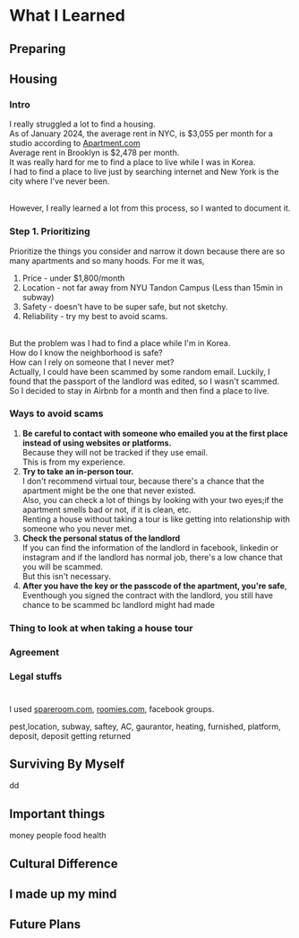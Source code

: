 # What I Learned

## Preparing

## Housing
### Intro
I really struggled a lot to find a housing.
<br> As of January 2024, the average rent in NYC, is $3,055 per month for a studio according to [Apartment.com](https://www.apartments.com/rent-market-trends/new-york-ny/#:~:text=As%20of%20January%202024%2C%20the,for%20a%20two%2Dbedroom%20apartment.) 
<br> Average rent in Brooklyn is $2,478 per month.
<br> It was really hard for me to find a place to live while I was in Korea.
<br> I had to find a place to live just by searching internet and New York is the city where I've never been.

<br>However, I really learned a lot from this process, so I wanted to document it.

### Step 1. Prioritizing
Prioritize the things you consider and narrow it down because there are so many apartments and so many hoods.
For me it was,
1. Price - under $1,800/month
2. Location - not far away from NYU Tandon Campus (Less than 15min in subway)
3. Safety - doesn't have to be super safe, but not sketchy.
4. Reliability - try my best to avoid scams.

<br> But the problem was I had to find a place while I'm in Korea.
<br> How do I know the neighborhood is safe?
<br> How can I rely on someone that I never met?
<br> Actually, I could have been scammed by some random email. Luckily, I found that the passport of the landlord was edited, so I wasn't scammed.
<br> So I decided to stay in Airbnb for a month and then find a place to live. 

### Ways to avoid scams
1. **Be careful to contact with someone who emailed you at the first place instead of using websites or platforms.** <br>Because they will not be tracked if they use email.<br>This is from my experience.
2. **Try to take an in-person tour.** <br>I don't recommend virtual tour, because there's a chance that the apartment might be the one that never existed.<br>Also, you can check a lot of things by looking with your two eyes;if the apartment smells bad or not, if it is clean, etc.<br>Renting a house without taking a tour is like getting into relationship with someone who you never met.
3. **Check the personal status of the landlord** <br>If you can find the information of the landlord in facebook, linkedin or instagram and if the landlord has normal job, there's a low chance that you will be scammed. <br>But this isn't necessary. 
4. **After you have the key or the passcode of the apartment, you're safe**, <br>Eventhough you signed the contract with the landlord, you still have chance to be scammed bc landlord might had made 

### Thing to look at when taking a house tour

### Agreement 

### Legal stuffs

### 

<br> I used [spareroom.com](https://www.spareroom.com/), [roomies.com](https://www.roomies.com/), facebook groups. 

pest,location, subway, saftey, AC, gaurantor, heating, furnished, platform, deposit, deposit getting returned

## Surviving By Myself
dd

## Important things
money people food health

## Cultural Difference

## I made up my mind 

## Future Plans
